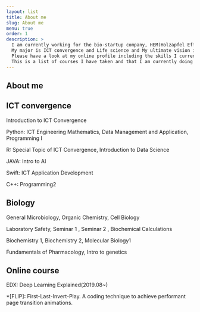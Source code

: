 ```yaml
---
layout: list
title: About me
slug: About me
menu: true
order: 1
description: >
  I am currently working for the bio-startup company, HEM(Holzapfel Effective Microbes) as an data analyst(2020.~).
  My major is ICT convergence and Life science and My ultimate vision is to combine those two fields, ICT and Life science, to create a positive impact on the world such as smart healthcare or AI-related bio industry.
  Please have a look at my online profile including the skills I currently have and the projects I have worked on.
  This is a list of courses I have taken and that I am currently doing
---
```

## About me


## ICT convergence
Introduction to ICT Convergence

Python: ICT Engineering Mathematics, Data Management and Application, Programming I

R: Special Topic of ICT Convergence, Introduction to Data Science

JAVA: Intro to AI

Swift: ICT Application Development

C++: Programming2


## Biology

General Microbiology, Organic Chemistry, Cell Biology

Laboratory Safety, Seminar 1 , Seminar 2 , Biochemical Calculations

Biochemistry 1, Biochemistry 2, Molecular Biology1

Fundamentals of Pharmacology, Intro to genetics

## Online course
EDX: Deep Learning Explained(2019.08~)


*[FLIP]: First-Last-Invert-Play. A coding technique to achieve performant page transition animations.
